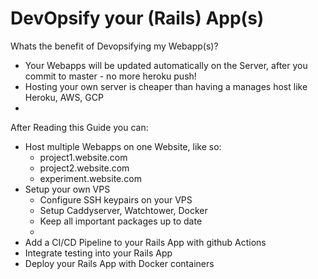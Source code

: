 # DevOpsify your (Rails) App(s)
Whats the benefit of Devopsifying my Webapp(s)?  
- Your Webapps will be updated automatically on the Server, after you commit to master - no more heroku push!
- Hosting your own server is cheaper than having a manages host like Heroku, AWS, GCP
- 
After Reading this Guide you can:
- Host multiple Webapps on one Website, like so:
  - project1.website.com
  - project2.website.com
  - experiment.website.com
- Setup your own VPS
  - Configure SSH keypairs on your VPS
  - Setup Caddyserver, Watchtower, Docker
  - Keep all important packages up to date
  - 
- Add a CI/CD Pipeline to your Rails App with github Actions
- Integrate testing into your Rails App
- Deploy your Rails App with Docker containers
